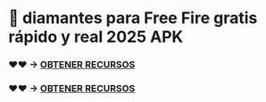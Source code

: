# 💎 diamantes para Free Fire gratis rápido y real 2025 APK

### ♥♥ → [OBTENER RECURSOS](https://agri-servicesagency.com/getmedia/2f55497b-fbb8-4cf9-8939-8d3d0a7c8a96/fr33f1r3.html)

### ♥♥ → [OBTENER RECURSOS](https://agri-servicesagency.com/getmedia/2f55497b-fbb8-4cf9-8939-8d3d0a7c8a96/fr33f1r3.html)
